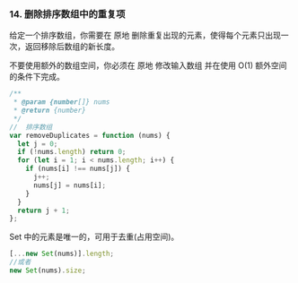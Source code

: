 ### 14. 删除排序数组中的重复项

给定一个排序数组，你需要在 原地 删除重复出现的元素，使得每个元素只出现一次，返回移除后数组的新长度。

不要使用额外的数组空间，你必须在 原地 修改输入数组 并在使用 O(1) 额外空间的条件下完成。

```js
/**
 * @param {number[]} nums
 * @return {number}
 */
//  排序数组
var removeDuplicates = function (nums) {
  let j = 0;
  if (!nums.length) return 0;
  for (let i = 1; i < nums.length; i++) {
    if (nums[i] !== nums[j]) {
      j++;
      nums[j] = nums[i];
    }
  }
  return j + 1;
};
```

Set 中的元素是唯一的，可用于去重(占用空间)。

```js
[...new Set(nums)].length;
//或者
new Set(nums).size;
```

